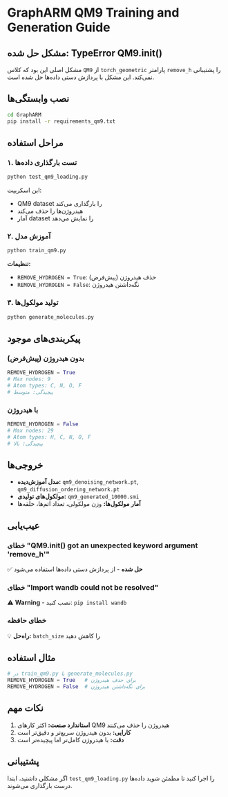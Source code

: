 # GraphARM QM9 Training and Generation Guide

## مشکل حل شده: TypeError QM9.__init__()

مشکل اصلی این بود که کلاس `QM9` از `torch_geometric` پارامتر `remove_h` را پشتیبانی نمی‌کند. این مشکل با پردازش دستی داده‌ها حل شده است.

## نصب وابستگی‌ها

```bash
cd GraphARM
pip install -r requirements_qm9.txt
```

## مراحل استفاده

### ۱. تست بارگذاری داده‌ها

```bash
python test_qm9_loading.py
```

این اسکریپت:
- QM9 dataset را بارگذاری می‌کند
- هیدروژن‌ها را حذف می‌کند
- آمار dataset را نمایش می‌دهد

### ۲. آموزش مدل

```bash
python train_qm9.py
```

**تنظیمات:**
- `REMOVE_HYDROGEN = True`: حذف هیدروژن (پیش‌فرض)
- `REMOVE_HYDROGEN = False`: نگه‌داشتن هیدروژن

### ۳. تولید مولکول‌ها

```bash
python generate_molecules.py
```

## پیکربندی‌های موجود

### بدون هیدروژن (پیش‌فرض)
```python
REMOVE_HYDROGEN = True
# Max nodes: 9
# Atom types: C, N, O, F
# پیچیدگی: متوسط
```

### با هیدروژن
```python
REMOVE_HYDROGEN = False
# Max nodes: 29
# Atom types: H, C, N, O, F
# پیچیدگی: بالا
```

## خروجی‌ها

- **مدل آموزش‌دیده:** `qm9_denoising_network.pt`, `qm9_diffusion_ordering_network.pt`
- **مولکول‌های تولیدی:** `qm9_generated_10000.smi`
- **آمار مولکول‌ها:** وزن مولکولی، تعداد اتم‌ها، حلقه‌ها

## عیب‌یابی

### خطای "QM9.__init__() got an unexpected keyword argument 'remove_h'"
✅ **حل شده** - از پردازش دستی داده‌ها استفاده می‌شود

### خطای "Import wandb could not be resolved"
⚠️ **Warning** - نصب کنید: `pip install wandb`

### خطای حافظه
💡 **راه‌حل:** `batch_size` را کاهش دهید

## مثال استفاده

```python
# در train_qm9.py یا generate_molecules.py
REMOVE_HYDROGEN = True   # برای حذف هیدروژن
REMOVE_HYDROGEN = False  # برای نگه‌داشتن هیدروژن
```

## نکات مهم

1. **استاندارد صنعت:** اکثر کارهای QM9 هیدروژن را حذف می‌کنند
2. **کارایی:** بدون هیدروژن سریع‌تر و دقیق‌تر است
3. **دقت:** با هیدروژن کامل‌تر اما پیچیده‌تر است

## پشتیبانی

اگر مشکلی داشتید، ابتدا `test_qm9_loading.py` را اجرا کنید تا مطمئن شوید داده‌ها درست بارگذاری می‌شوند.
